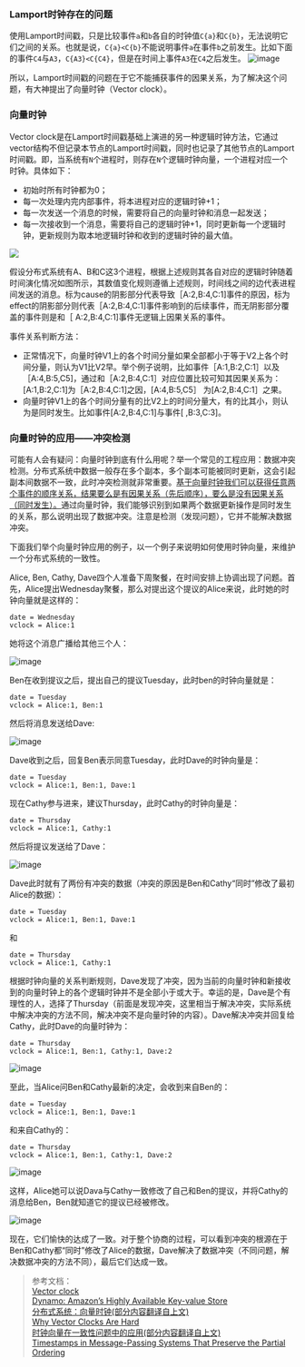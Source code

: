 ### Lamport时钟存在的问题
使用Lamport时间戳，只是比较事件`a`和`b`各自的时钟值`C{a}`和`C{b}`，无法说明它们之间的关系。也就是说，`C{a}<C{b}`不能说明事件`a`在事件`b`之前发生。比如下面的事件`C4`与`A3`，`C{A3}<C{C4}`，但是在时间上事件`A3`在`C4`之后发生。
![image](https://user-gold-cdn.xitu.io/2019/7/3/16bb77960d08ed89?w=640&h=377&f=jpeg&s=53414)

所以，Lamport时间戳的问题在于它不能捕获事件的因果关系，为了解决这个问题，有大神提出了向量时钟（Vector clock）。

### 向量时钟
Vector clock是在Lamport时间戳基础上演进的另一种逻辑时钟方法，它通过vector结构不但记录本节点的Lamport时间戳，同时也记录了其他节点的Lamport时间戳。即，当系统有`N`个进程时，则存在`N`个逻辑时钟向量，一个进程对应一个时钟。具体如下：
- 初始时所有时钟都为0；
- 每一次处理内完内部事件，将本进程对应的逻辑时钟+1；
- 每一次发送一个消息的时候，需要将自己的向量时钟和消息一起发送；
- 每一次接收到一个消息，需要将自己的逻辑时钟+1，同时更新每一个逻辑时钟，更新规则为取本地逻辑时钟和收到的逻辑时钟的最大值。

![](https://user-gold-cdn.xitu.io/2019/7/30/16c4155dfd53c647?w=500&h=283&f=png&s=46115)

假设分布式系统有A、B和C这3个进程，根据上述规则其各自对应的逻辑时钟随着时间演化情况如图所示，其数值变化规则遵循上述规则，时间线之间的边代表进程间发送的消息。标为cause的阴影部分代表导致［A:2,B:4,C:1]事件的原因，标为effect的阴影部分则代表［A:2,B:4,C:1]事件影响到的后续事件，而无阴影部分覆盖的事件则是和［ A:2,B:4,C:1]事件无逻辑上因果关系的事件。

事件关系判断方法：
- 正常情况下，向量时钟V1上的各个时间分量如果全部都小于等于V2上各个时间分量，则认为V1比V2早。举个例子说明，比如事件［A:1,B:2,C:1］以及［A:4,B:5,C5]，通过和［A:2,B:4,C:1］对应位置比较可知其因果关系为：[A:1,B:2,C:1]为［A:2,B:4,C:1]之因，[A:4,B:5,C5］ 为[A:2,B:4,C:1］之果。
- 向量时钟V1上的各个时间分量有的比V2上的时间分量大，有的比其小，则认为是同时发生。比如事件[A:2,B:4,C:1]与事件[ ,B:3,C:3]。

### 向量时钟的应用——冲突检测
可能有人会有疑问：向量时钟到底有什么用呢？举一个常见的工程应用：数据冲突检测。分布式系统中数据一般存在多个副本，多个副本可能被同时更新，这会引起副本间数据不一致，此时冲突检测就非常重要。<u>基于向量时钟我们可以获得任意两个事件的顺序关系，结果要么是有因果关系（先后顺序），要么是没有因果关系（同时发生）。</u>通过向量时钟，我们能够识别到如果两个数据更新操作是同时发生的关系，那么说明出现了数据冲突。注意是检测（发现问题），它并不能解决数据冲突。

下面我们举个向量时钟应用的例子，以一个例子来说明如何使用时钟向量，来维护一个分布式系统的一致性。

Alice, Ben, Cathy, Dave四个人准备下周聚餐，在时间安排上协调出现了问题。首先，Alice提出Wednesday聚餐，那么对提出这个提议的Alice来说，此时她的时钟向量就是这样的：
```
date = Wednesday
vclock = Alice:1
```
她将这个消息广播给其他三个人：

![image](https://user-gold-cdn.xitu.io/2019/7/3/16bb77964363ae61?w=471&h=357&f=png&s=16106)

Ben在收到提议之后，提出自己的提议Tuesday，此时ben的时钟向量就是：
```
date = Tuesday
vclock = Alice:1, Ben:1
```
然后将消息发送给Dave:

![image](https://user-gold-cdn.xitu.io/2019/7/3/16bb779642c1bb04?w=471&h=357&f=png&s=18328)

Dave收到之后，回复Ben表示同意Tuesday，此时Dave的时钟向量是：
```
date = Tuesday
vclock = Alice:1, Ben:1, Dave:1
```
现在Cathy参与进来，建议Thursday，此时Cathy的时钟向量是：
```
date = Thursday
vclock = Alice:1, Cathy:1
```
然后将提议发送给了Dave：

![image](https://user-gold-cdn.xitu.io/2019/7/3/16bb779643827dfe?w=471&h=357&f=png&s=22319)

Dave此时就有了两份有冲突的数据（冲突的原因是Ben和Cathy“同时”修改了最初Alice的数据）：
```
date = Tuesday
vclock = Alice:1, Ben:1, Dave:1
```
和
```
date = Thursday
vclock = Alice:1, Cathy:1
```
根据时钟向量的关系判断规则，Dave发现了冲突，因为当前的向量时钟和新接收到的向量时钟上的各个逻辑时钟并不是全部小于或大于。幸运的是，Dave是个有理性的人，选择了Thursday（前面是发现冲突，这里相当于解决冲突，实际系统中解决冲突的方法不同，解决冲突不是向量时钟的内容）。Dave解决冲突并回复给Cathy，此时Dave的向量时钟为：
```
date = Thursday
vclock = Alice:1, Ben:1, Cathy:1, Dave:2
```
![image](https://user-gold-cdn.xitu.io/2019/7/3/16bb77964373e717?w=471&h=357&f=png&s=23728)

至此，当Alice问Ben和Cathy最新的决定，会收到来自Ben的：
```
date = Tuesday
vclock = Alice:1, Ben:1, Dave:1
```
和来自Cathy的：
```
date = Thursday
vclock = Alice:1, Ben:1, Cathy:1, Dave:2
```
![image](https://user-gold-cdn.xitu.io/2019/7/3/16bb77964be3a4d7?w=471&h=357&f=png&s=26171)

这样，Alice她可以说Dava与Cathy一致修改了自己和Ben的提议，并将Cathy的消息给Ben，Ben就知道它的提议已经被修改。

![image](https://user-gold-cdn.xitu.io/2019/7/3/16bb77969945ef73?w=471&h=357&f=png&s=31657)

现在，它们愉快的达成了一致。对于整个协商的过程，可以看到冲突的根源在于Ben和Cathy都“同时”修改了Alice的数据，Dave解决了数据冲突（不同问题，解决数据冲突的方法不同），最后它们达成一致。


>参考文档：     
[Vector clock](https://en.wikipedia.org/wiki/Vector_clock)      
[Dynamo: Amazon’s Highly Available Key-value Store](http://s3.amazonaws.com/AllThingsDistributed/sosp/amazon-dynamo-sosp2007.pdf)  
[分布式系统：向量时钟(部分内容翻译自上文)](https://zhuanlan.zhihu.com/p/56886156)   
[Why Vector Clocks Are Hard](https://riak.com/posts/technical/why-vector-clocks-are-hard/)       
[时钟向量在一致性问题中的应用(部分内容翻译自上文)](http://www.10tiao.com/html/616/201605/2652227233/1.html)     
[Timestamps in Message-Passing Systems That Preserve the Partial Ordering](http://zoo.cs.yale.edu/classes/cs426/2012/lab/bib/fidge88timestamps.pdf)